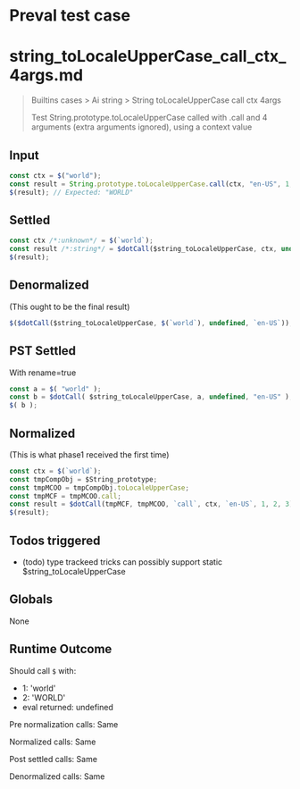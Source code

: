 # Preval test case

# string_toLocaleUpperCase_call_ctx_4args.md

> Builtins cases > Ai string > String toLocaleUpperCase call ctx 4args
>
> Test String.prototype.toLocaleUpperCase called with .call and 4 arguments (extra arguments ignored), using a context value

## Input

`````js filename=intro
const ctx = $("world");
const result = String.prototype.toLocaleUpperCase.call(ctx, "en-US", 1, 2, 3);
$(result); // Expected: "WORLD"
`````


## Settled


`````js filename=intro
const ctx /*:unknown*/ = $(`world`);
const result /*:string*/ = $dotCall($string_toLocaleUpperCase, ctx, undefined, `en-US`);
$(result);
`````


## Denormalized
(This ought to be the final result)

`````js filename=intro
$($dotCall($string_toLocaleUpperCase, $(`world`), undefined, `en-US`));
`````


## PST Settled
With rename=true

`````js filename=intro
const a = $( "world" );
const b = $dotCall( $string_toLocaleUpperCase, a, undefined, "en-US" );
$( b );
`````


## Normalized
(This is what phase1 received the first time)

`````js filename=intro
const ctx = $(`world`);
const tmpCompObj = $String_prototype;
const tmpMCOO = tmpCompObj.toLocaleUpperCase;
const tmpMCF = tmpMCOO.call;
const result = $dotCall(tmpMCF, tmpMCOO, `call`, ctx, `en-US`, 1, 2, 3);
$(result);
`````


## Todos triggered


- (todo) type trackeed tricks can possibly support static $string_toLocaleUpperCase


## Globals


None


## Runtime Outcome


Should call `$` with:
 - 1: 'world'
 - 2: 'WORLD'
 - eval returned: undefined

Pre normalization calls: Same

Normalized calls: Same

Post settled calls: Same

Denormalized calls: Same
